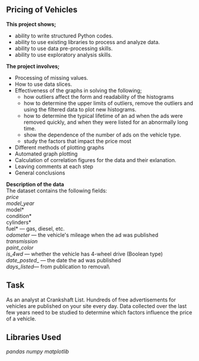 ## Pricing of Vehicles

**This project shows;**
- ability to write structured Python codes.
- ability to use existing libraries to process and analyze data.
- ability to use data pre-processing skills.
- ability to use exploratory analysis skills.

**The project involves;**
- Processing of missing values.
- How to use data slices.
- Effectiveness of the graphs in solving the following;
    - how outliers affect the form and readability of the histograms
    - how to determine the upper limits of outliers, remove the outliers and using the filtered data to plot new histograms.
    - how to determine the typical lifetime of an ad when the ads were removed quickly, and when they were listed for an abnormally long time.
    - show the dependence of the number of ads on the vehicle type.
    - study the factors that impact the price most
- Different methods of plotting graphs
- Automated graph plotting
- Calculation of correlation figures for the data and their exlanation.
- Leaving comments at each step
- General conclusions

**Description of the data**\
The dataset contains the following fields:\
*price\
model_year*\
model*\
condition*\
cylinders*\
fuel* — gas, diesel, etc.\
*odometer* — the vehicle's mileage when the ad was published\
*transmission\
paint_color\
is_4wd* — whether the vehicle has 4-wheel drive (Boolean type)\
*date_posted*_ — the date the ad was published\
*days_listed*— from publication to removal\

## Task
As an analyst at Crankshaft List. Hundreds of free advertisements for vehicles are published on your site every day. Data collected over the last few years need to be studied to determine which factors influence the price of a vehicle.

## Libraries Used
_pandas numpy matplotlib_
